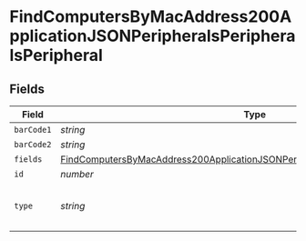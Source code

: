 # FindComputersByMacAddress200ApplicationJSONPeripheralsPeripheralsPeripheral


## Fields

| Field                                                                                                                                                                                             | Type                                                                                                                                                                                              | Required                                                                                                                                                                                          | Description                                                                                                                                                                                       | Example                                                                                                                                                                                           |
| ------------------------------------------------------------------------------------------------------------------------------------------------------------------------------------------------- | ------------------------------------------------------------------------------------------------------------------------------------------------------------------------------------------------- | ------------------------------------------------------------------------------------------------------------------------------------------------------------------------------------------------- | ------------------------------------------------------------------------------------------------------------------------------------------------------------------------------------------------- | ------------------------------------------------------------------------------------------------------------------------------------------------------------------------------------------------- |
| `barCode1`                                                                                                                                                                                        | *string*                                                                                                                                                                                          | :heavy_minus_sign:                                                                                                                                                                                | N/A                                                                                                                                                                                               |                                                                                                                                                                                                   |
| `barCode2`                                                                                                                                                                                        | *string*                                                                                                                                                                                          | :heavy_minus_sign:                                                                                                                                                                                | N/A                                                                                                                                                                                               |                                                                                                                                                                                                   |
| `fields`                                                                                                                                                                                          | [FindComputersByMacAddress200ApplicationJSONPeripheralsPeripheralsPeripheralFields](../../models/operations/findcomputersbymacaddress200applicationjsonperipheralsperipheralsperipheralfields.md) | :heavy_minus_sign:                                                                                                                                                                                | N/A                                                                                                                                                                                               |                                                                                                                                                                                                   |
| `id`                                                                                                                                                                                              | *number*                                                                                                                                                                                          | :heavy_minus_sign:                                                                                                                                                                                | N/A                                                                                                                                                                                               | 1                                                                                                                                                                                                 |
| `type`                                                                                                                                                                                            | *string*                                                                                                                                                                                          | :heavy_minus_sign:                                                                                                                                                                                | Name of the peripheral type                                                                                                                                                                       | Peripheral Type Name                                                                                                                                                                              |